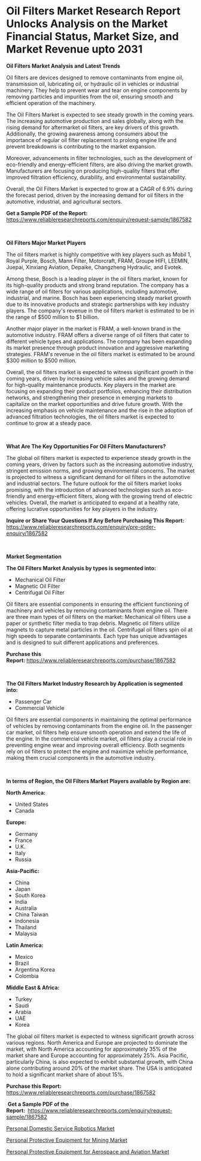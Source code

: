 <p><h1>Oil Filters Market Research Report Unlocks Analysis on the Market Financial Status, Market Size, and Market Revenue upto 2031</h1></p><p><strong>Oil Filters Market Analysis and Latest Trends</strong></p>
<p><p>Oil filters are devices designed to remove contaminants from engine oil, transmission oil, lubricating oil, or hydraulic oil in vehicles or industrial machinery. They help to prevent wear and tear on engine components by removing particles and impurities from the oil, ensuring smooth and efficient operation of the machinery.</p><p>The Oil Filters Market is expected to see steady growth in the coming years. The increasing automotive production and sales globally, along with the rising demand for aftermarket oil filters, are key drivers of this growth. Additionally, the growing awareness among consumers about the importance of regular oil filter replacement to prolong engine life and prevent breakdowns is contributing to the market expansion.</p><p>Moreover, advancements in filter technologies, such as the development of eco-friendly and energy-efficient filters, are also driving the market growth. Manufacturers are focusing on producing high-quality filters that offer improved filtration efficiency, durability, and environmental sustainability.</p><p>Overall, the Oil Filters Market is expected to grow at a CAGR of 6.9% during the forecast period, driven by the increasing demand for oil filters in the automotive, industrial, and agricultural sectors.</p></p>
<p><strong>Get a Sample PDF of the Report:&nbsp;</strong> <a href="https://www.reliableresearchreports.com/enquiry/request-sample/1867582">https://www.reliableresearchreports.com/enquiry/request-sample/1867582</a></p>
<p>&nbsp;</p>
<p><strong>Oil Filters Major Market Players</strong></p>
<p><p>The oil filters market is highly competitive with key players such as Mobil 1, Royal Purple, Bosch, Mann Filter, Motorcraft, FRAM, Groupe HIFI, LEEMIN, Juepai, Xinxiang Aviation, Depaike, Changzheng Hydraulic, and Evotek. </p><p>Among these, Bosch is a leading player in the oil filters market, known for its high-quality products and strong brand reputation. The company has a wide range of oil filters for various applications, including automotive, industrial, and marine. Bosch has been experiencing steady market growth due to its innovative products and strategic partnerships with key industry players. The company's revenue in the oil filters market is estimated to be in the range of $500 million to $1 billion. </p><p>Another major player in the market is FRAM, a well-known brand in the automotive industry. FRAM offers a diverse range of oil filters that cater to different vehicle types and applications. The company has been expanding its market presence through product innovation and aggressive marketing strategies. FRAM's revenue in the oil filters market is estimated to be around $300 million to $500 million. </p><p>Overall, the oil filters market is expected to witness significant growth in the coming years, driven by increasing vehicle sales and the growing demand for high-quality maintenance products. Key players in the market are focusing on expanding their product portfolios, enhancing their distribution networks, and strengthening their presence in emerging markets to capitalize on the market opportunities and drive future growth. With the increasing emphasis on vehicle maintenance and the rise in the adoption of advanced filtration technologies, the oil filters market is expected to continue to grow at a steady pace.</p></p>
<p>&nbsp;</p>
<p><strong>What Are The Key Opportunities For Oil Filters Manufacturers?</strong></p>
<p><p>The global oil filters market is expected to experience steady growth in the coming years, driven by factors such as the increasing automotive industry, stringent emission norms, and growing environmental concerns. The market is projected to witness a significant demand for oil filters in the automotive and industrial sectors. The future outlook for the oil filters market looks promising, with the introduction of advanced technologies such as eco-friendly and energy-efficient filters, along with the growing trend of electric vehicles. Overall, the market is anticipated to expand at a healthy rate, offering lucrative opportunities for key players in the industry.</p></p>
<p><strong>Inquire or Share Your Questions If Any Before Purchasing This Report:</strong> <a href="https://www.reliableresearchreports.com/enquiry/pre-order-enquiry/1867582">https://www.reliableresearchreports.com/enquiry/pre-order-enquiry/1867582</a></p>
<p>&nbsp;</p>
<p><strong>Market Segmentation</strong></p>
<p><strong>The Oil Filters Market Analysis by types is segmented into:</strong></p>
<p><ul><li>Mechanical Oil Filter</li><li>Magnetic Oil Filter</li><li>Centrifugal Oil Filter</li></ul></p>
<p><p>Oil filters are essential components in ensuring the efficient functioning of machinery and vehicles by removing contaminants from engine oil. There are three main types of oil filters on the market: Mechanical oil filters use a paper or synthetic filter media to trap debris. Magnetic oil filters utilize magnets to capture metal particles in the oil. Centrifugal oil filters spin oil at high speeds to separate contaminants. Each type has unique advantages and is designed to suit different applications and preferences.</p></p>
<p><strong>Purchase this Report:&nbsp;</strong><a href="https://www.reliableresearchreports.com/purchase/1867582">https://www.reliableresearchreports.com/purchase/1867582</a></p>
<p>&nbsp;</p>
<p><strong>The Oil Filters Market Industry Research by Application is segmented into:</strong></p>
<p><ul><li>Passenger Car</li><li>Commercial Vehicle</li></ul></p>
<p><p>Oil filters are essential components in maintaining the optimal performance of vehicles by removing contaminants from the engine oil. In the passenger car market, oil filters help ensure smooth operation and extend the life of the engine. In the commercial vehicle market, oil filters play a crucial role in preventing engine wear and improving overall efficiency. Both segments rely on oil filters to protect the engine and maximize vehicle performance, making them crucial components in the automotive industry.</p></p>
<p>&nbsp;</p>
<p><strong>In terms of Region, the Oil Filters Market Players available by Region are:</strong></p>
<p>
    <p> <strong> North America: </strong>
        <ul>
            <li>United States</li>
            <li>Canada</li>
        </ul>
        </p> 
    <p> <strong> Europe: </strong>
        <ul>
            <li>Germany</li>
            <li>France</li>
            <li>U.K.</li>
            <li>Italy</li>
            <li>Russia</li>
        </ul>
        </p> 
    <p> <strong> Asia-Pacific: </strong>
        <ul>
            <li>China</li>
            <li>Japan</li>
            <li>South Korea</li>
            <li>India</li>
            <li>Australia</li>
            <li>China Taiwan</li>
            <li>Indonesia</li>
            <li>Thailand</li>
            <li>Malaysia</li>
        </ul>
        </p> 
    <p> <strong> Latin America: </strong>
        <ul>
            <li>Mexico</li>
            <li>Brazil</li>
            <li>Argentina Korea</li>
            <li>Colombia</li>
        </ul>
        </p> 
    <p> <strong> Middle East & Africa: </strong>
        <ul>
            <li>Turkey</li>
            <li>Saudi</li>
            <li>Arabia</li>
            <li>UAE</li>
            <li>Korea</li>
        </ul>
    </p>
    </p>
<p><p>The global oil filters market is expected to witness significant growth across various regions. North America and Europe are projected to dominate the market, with North America accounting for approximately 35% of the market share and Europe accounting for approximately 25%. Asia Pacific, particularly China, is also expected to exhibit substantial growth, with China alone contributing around 20% of the market share. The USA is anticipated to hold a significant market share of about 15%.</p></p>
<p><strong>Purchase this Report: </strong><a href="https://www.reliableresearchreports.com/purchase/1867582">https://www.reliableresearchreports.com/purchase/1867582</a></p>
<p>&nbsp;<strong>Get a Sample PDF of the Report:&nbsp;&nbsp;</strong><a href="https://www.reliableresearchreports.com/enquiry/request-sample/1867582">https://www.reliableresearchreports.com/enquiry/request-sample/1867582</a></p>
<p><strong></strong></p>
<p><p><a href="https://view.publitas.com/reportprime-1/personal-domestic-service-robotics-market-size-evaluating-its-market-trends-growth-and-projections-2023-2030/">Personal Domestic Service Robotics Market</a></p><p><a href="https://view.publitas.com/reportprime-1/personal-protective-equipment-for-mining-market-size-growth-and-forecast-from-2023-2030/">Personal Protective Equipment for Mining Market</a></p><p><a href="https://view.publitas.com/reportprime-1/personal-protective-equipment-for-aerospace-and-aviation-market-centers-on-aspects-such-as-market-growth-market-share-market-opportunity-and-projected-forecasts-spanning-from-2023-to-2030/">Personal Protective Equipment for Aerospace and Aviation Market</a></p></p>